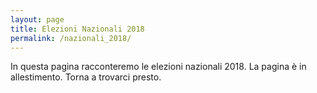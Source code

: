 ```yaml
---
layout: page
title: Elezioni Nazionali 2018
permalink: /nazionali_2018/
---
```


In questa pagina racconteremo le elezioni nazionali 2018. La pagina è in allestimento. Torna a trovarci presto.
